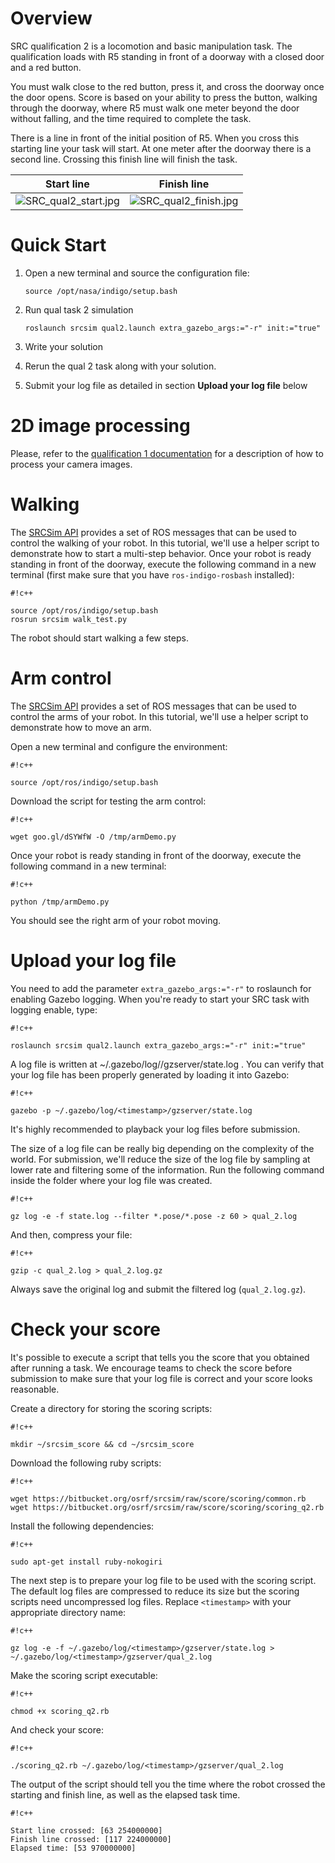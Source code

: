 # Overview

SRC qualification 2 is a locomotion and basic manipulation task. The qualification loads with R5 standing in front of a doorway with a closed door and a red button. 

You must walk close to the red button, press it, and cross the doorway once the door opens. Score is based on your ability to press the button, walking through the doorway, where R5 must walk one meter beyond the door without falling, and the time required to complete the task.

There is a line in front of the initial position of R5. When you cross this starting line your task will start. At one meter after the doorway there is a second line. Crossing this finish line will finish the task.

Start line | Finish line 
-----------|------------
![SRC_qual2_start.jpg](https://bitbucket.org/repo/xEbAAe/images/761926837-SRC_qual2_start.jpg) | ![SRC_qual2_finish.jpg](https://bitbucket.org/repo/xEbAAe/images/3413243251-SRC_qual2_finish.jpg)


# Quick Start

1. Open a new terminal and source the configuration file:

    ```
    source /opt/nasa/indigo/setup.bash
    ```

1. Run qual task 2 simulation

    ```
    roslaunch srcsim qual2.launch extra_gazebo_args:="-r" init:="true"
    ```

1. Write your solution

1. Rerun the qual 2 task along with your solution.

1. Submit your log file as detailed in section **Upload your log file** below

# 2D image processing

Please, refer to the [qualification 1 documentation](https://bitbucket.org/osrf/srcsim/wiki/qual_task1) for a description of how to process your camera images.

# Walking

The [SRCSim API](https://bitbucket.org/osrf/srcsim/wiki/api) provides a set of ROS messages that can be used to control the walking of your robot. In this tutorial, we'll use a helper script to demonstrate how to start a multi-step behavior. Once your robot is ready standing in front of the doorway, execute the following command in a new terminal (first make sure that you have `ros-indigo-rosbash` installed):


```
#!c++

source /opt/ros/indigo/setup.bash
rosrun srcsim walk_test.py
```

The robot should start walking a few steps. 


# Arm control

The [SRCSim API](https://bitbucket.org/osrf/srcsim/wiki/api) provides a set of ROS messages that can be used to control the arms of your robot. In this tutorial, we'll use a helper script to demonstrate how to move an arm.

Open a new terminal and configure the environment:

```
#!c++

source /opt/ros/indigo/setup.bash
```

Download the script for testing the arm control:

```
#!c++

wget goo.gl/dSYWfW -O /tmp/armDemo.py
```

Once your robot is ready standing in front of the doorway, execute the following command in a new terminal:


```
#!c++

python /tmp/armDemo.py
```

You should see the right arm of your robot moving.

# Upload your log file

You need to add the parameter `extra_gazebo_args:="-r"` to roslaunch for enabling Gazebo logging. When you're ready to start your SRC task with logging enable, type:


```
#!c++

roslaunch srcsim qual2.launch extra_gazebo_args:="-r" init:="true"
```

A log file is written at ~/.gazebo/log/<timestamp>/gzserver/state.log . You can verify that your log file has been properly generated by loading it into Gazebo:

```
#!c++

gazebo -p ~/.gazebo/log/<timestamp>/gzserver/state.log
```

It's highly recommended to playback your log files before submission.

The size of a log file can be really big depending on the complexity of the world. For submission, we'll reduce the size of the log file by sampling at lower rate and filtering some of the information. Run the following command inside the folder where your log file was created. 


```
#!c++

gz log -e -f state.log --filter *.pose/*.pose -z 60 > qual_2.log
```

And then, compress your file:

```
#!c++

gzip -c qual_2.log > qual_2.log.gz
```

Always save the original log and submit the filtered log (`qual_2.log.gz`).

# Check your score

It's possible to execute a script that tells you the score that you obtained after running a task. We encourage teams to check the score before submission to make sure that your log file is correct and your score looks reasonable.

Create a directory for storing the scoring scripts:


```
#!c++

mkdir ~/srcsim_score && cd ~/srcsim_score
```


Download the following ruby scripts:


```
#!c++

wget https://bitbucket.org/osrf/srcsim/raw/score/scoring/common.rb
wget https://bitbucket.org/osrf/srcsim/raw/score/scoring/scoring_q2.rb
```

Install the following dependencies:


```
#!c++

sudo apt-get install ruby-nokogiri
```


The next step is to prepare your log file to be used with the scoring script. The default log files are compressed to reduce its size but the scoring scripts need uncompressed log files. Replace `<timestamp>` with your appropriate directory name:
 

```
#!c++

gz log -e -f ~/.gazebo/log/<timestamp>/gzserver/state.log > ~/.gazebo/log/<timestamp>/gzserver/qual_2.log
```

Make the scoring script executable:


```
#!c++

chmod +x scoring_q2.rb
```

And check your score:


```
#!c++

./scoring_q2.rb ~/.gazebo/log/<timestamp>/gzserver/qual_2.log

```

The output of the script should tell you the time where the robot crossed the starting and finish line, as well as the elapsed task time.


```
#!c++

Start line crossed: [63 254000000]
Finish line crossed: [117 224000000]
Elapsed time: [53 970000000]
```






